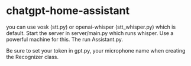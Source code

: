 # chatgpt-home-assistant

you can use vosk (stt.py) or openai-whisper (stt_whisper.py) which is default. Start the server in server/main.py which runs whisper. Use a powerful machine for this. The run Assistant.py.

Be sure to set your token in gpt.py, your microphone name when creating the Recognizer class.
